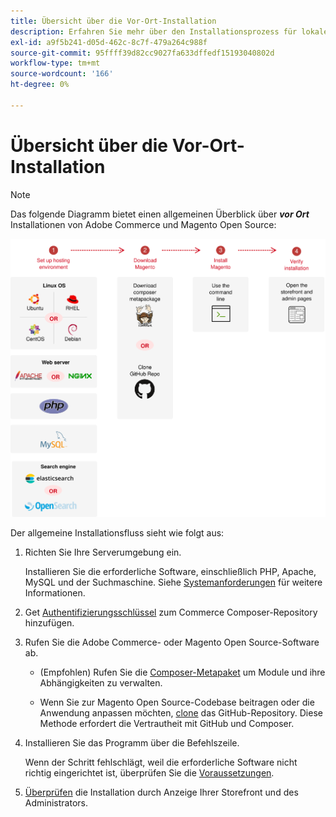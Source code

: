```yaml
---
title: Übersicht über die Vor-Ort-Installation
description: Erfahren Sie mehr über den Installationsprozess für lokale Bereitstellungen von Adobe Commerce und Magento Open Source.
exl-id: a9f5b241-d05d-462c-8c7f-479a264c988f
source-git-commit: 95ffff39d82cc9027fa633dffedf15193040802d
workflow-type: tm+mt
source-wordcount: '166'
ht-degree: 0%

---
```


# Übersicht über die Vor-Ort-Installation

>[!NOTE]
>
>Das folgende Diagramm bietet einen allgemeinen Überblick über _**vor Ort**_ Installationen von Adobe Commerce und Magento Open Source:

![Funktionsweise der Installation](../assets/installation/install-diagram-24.svg)

Der allgemeine Installationsfluss sieht wie folgt aus:

1. Richten Sie Ihre Serverumgebung ein.

   Installieren Sie die erforderliche Software, einschließlich PHP, Apache, MySQL und der Suchmaschine. Siehe [Systemanforderungen](system-requirements.md) für weitere Informationen.

1. Get [Authentifizierungsschlüssel](prerequisites/authentication-keys.md) zum Commerce Composer-Repository hinzufügen.

1. Rufen Sie die Adobe Commerce- oder Magento Open Source-Software ab.

   * (Empfohlen) Rufen Sie die [Composer-Metapaket](composer.md) um Module und ihre Abhängigkeiten zu verwalten.

   * Wenn Sie zur Magento Open Source-Codebase beitragen oder die Anwendung anpassen möchten, [clone](https://developer.adobe.com/commerce/contributor/guides/install/clone-repository/) das GitHub-Repository. Diese Methode erfordert die Vertrautheit mit GitHub und Composer.

1. Installieren Sie das Programm über die Befehlszeile.

   Wenn der Schritt fehlschlägt, weil die erforderliche Software nicht richtig eingerichtet ist, überprüfen Sie die [Voraussetzungen](prerequisites/overview.md).

1. [Überprüfen](next-steps/verify.md) die Installation durch Anzeige Ihrer Storefront und des Administrators.
